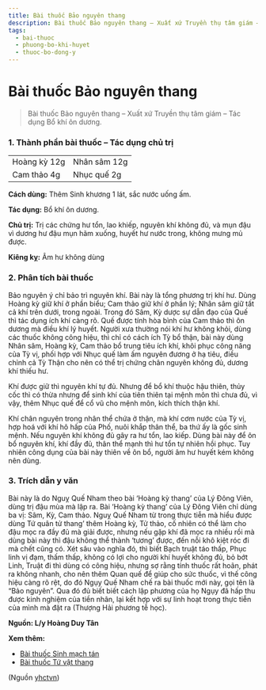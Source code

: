```yaml
---
title: Bài thuốc Bảo nguyên thang
description: Bài thuốc Bảo nguyên thang – Xuất xứ Truyền thụ tâm giám – Tác dụng Bổ khí ôn dương.
tags:
  - bai-thuoc
  - phuong-bo-khi-huyet
  - thuoc-bo-dong-y
---
```


# Bài thuốc Bảo nguyên thang 

> Bài thuốc Bảo nguyên thang – Xuất xứ Truyền thụ tâm giám – Tác dụng Bổ khí ôn dương.

### 1. Thành phần bài thuốc – Tác dụng chủ trị

|  |  |
| --- | --- |
| Hoàng kỳ 12g | Nhân sâm 12g |
| Cam thảo 4g | Nhục quế 2g |

**Cách dùng:** Thêm Sinh khương 1 lát, sắc nước uống ấm.

**Tác dụng:** Bổ khí ôn dương. 

**Chủ trị:** Trị các chứng hư tổn, lao khiếp, nguyên khí không đủ, và mụn đậu vì dương hư đậu mụn hãm xuống, huyết hư nước trong, không mưng mủ được.

**Kiêng kỵ:** Âm hư không dùng

### 2. Phân tích bài thuốc

Bảo nguyên ý chỉ bảo trì nguyên khí. Bài này là tổng phương trị khí hư. Dùng Hoàng kỳ giữ khí ở phần biểu; Cam thảo giữ khí ở phần lý; Nhân sâm giữ tất cả khí trên dưới, trong ngoài. Trong đó Sâm, Kỳ dược sự dẫn đạo của Quế thì tác dụng ích khí càng rõ. Quế được tính hòa bình của Cam thảo thì ôn dương mà điều khí lý huyết. Người xưa thường nói khí hư không khỏi, dùng các thuốc không công hiệu, thì chỉ có cách ích Tỳ bổ thận, bài này dùng Nhân sâm, Hoàng kỳ, Cam thảo bổ trung tiêu ích khí, khôi phục công năng của Tỳ vị, phối hợp với Nhục quế làm ấm nguyên đương ở hạ tiêu, điều chỉnh cả Tỳ Thận cho nên có thể trị chứng chân nguyên không đủ, dương khí thiếu hư.

Khí được giữ thì nguyên khí tự đủ. Nhưng để bổ khí thuộc hậu thiên, thủy cốc thì có thừa nhưng để sinh khí của tiên thiên tại mệnh môn thì chưa đủ, vì vậy, thêm Nhục quế để cổ vũ cho mệnh môn, kích thích thận khí.

Khí chân nguyên trong nhân thể chứa ở thận, mà khí cơm nước của Tỳ vị, hợp hoá với khí hô hấp của Phố, nuôi khắp thân thể, ba thứ ấy là gốc sinh mệnh. Nếu nguyên khí không đủ gây ra hư tổn, lao kiếp. Dùng bài này để ôn bổ nguyên khí, khí đầy đủ, thân thể mạnh thì hư tổn tự nhiên hồi phục. Tuy nhiên công dụng của bài này thiên về ôn bổ, người âm hư huyết kém không nên dùng.

### 3. Trích dẫn y văn

Bài này là do Nguỵ Quế Nham theo bài ‘Hoàng kỳ thang’ của Lý Đông Viên, dùng trị đậu mùa mà lập ra. Bài ‘Hoàng kỳ thang’ của Lý Đông Viên chỉ dùng ba vị: Sâm, Kỳ, Cam thảo. Nguỵ Quế Nham từ trong thực tiễn mà hiểu được dùng Tứ quân tử thang’ thêm Hoàng kỳ, Tử thảo, cố nhiên có thể làm cho đậu mọc ra đầy đủ mà giải được, nhưng nếu gặp khí đã mọc ra nhiều rồi mà dùng bài này thì đậu không thể thành ‘tương’ được, đến nỗi khô kiệt róc đi mà chết cũng có. Xét sâu vào nghĩa đó, thì biết Bạch truật táo thấp, Phục linh vị đạm, thấm thấp, không có lợi cho người khí huyết không đủ, bỏ bớt Linh, Truật đi thì dùng có công hiệu, nhưng sợ rằng tính thuốc rất hoãn, phát ra không nhanh, cho nên thêm Quan quế để giúp cho sức thuốc, vì thế công hiệu càng rõ rệt, do đó Ngụy Quế Nham chế ra bài thuốc mới này, gọi tên là “Bảo nguyên”. Qua đó đủ biết biết cách lập phương của họ Ngụy đã hấp thu được kinh nghiệm của tiền nhân, lại kết hợp với sự linh hoạt trong thực tiễn của mình mà đặt ra (Thượng Hải phương tễ học).

**Nguồn: L/y Hoàng Duy Tân**

**Xem thêm:**

* [Bài thuốc Sinh mạch tán](/yhctvn/bai-thuoc-sinh-mach-tan)
* [Bài thuốc Tứ vật thang](/yhctvn/bai-thuoc-tu-vat-thang)

(Nguồn <a href="https://yhctvn.com/bai-thuoc-bao-nguyen-thang/" target="_blank">yhctvn</a>)
